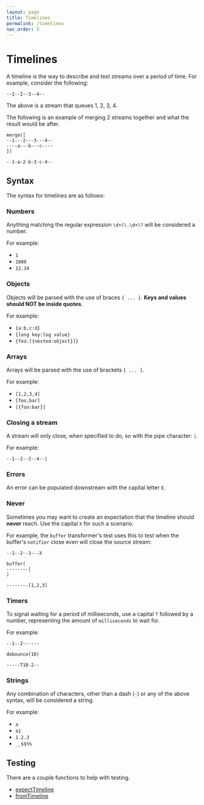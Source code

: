 ```yaml
---
layout: page
title: Timelines
permalink: /timelines
nav_order: 5
---
```


# Timelines

A timeline is the way to describe and test streams over a period of time. For example, consider the following:

```
--1--2--3--4--
```

The above is a stream that queues 1, 2, 3, 4.

The following is an example of merging 2 streams together and what the result would be after.

```
merge([
--1---2---3---4--
----a---b---c----
])

--1-a-2-b-3-c-4--
```

## Syntax

The syntax for timelines are as follows:

### Numbers

Anything matching the regular expression `\d+(\.\d+)?` will be considered a number.

For example:

- `1`
- `1000`
- `12.34`

### Objects

Objects will be parsed with the use of braces `{ ... }`. **Keys and values should NOT be inside quotes**.

For example:

- `{a:b,c:d}`
- `{long key:log value}`
- `{foo:[{nested:object}]}`

### Arrays

Arrays will be parsed with the use of brackets `[ ... ]`.

For example:

- `[1,2,3,4]`
- `[foo,bar]`
- `[{foo:bar}]`

### Closing a stream

A stream will only close, when specified to do, so with the pipe character: `|`.

For example:

```
--1--2--3--4--|
```

### Errors

An error can be populated downstream with the capital letter `E`.

### Never

Sometimes you may want to create an expectation that the timeline should **never** reach. Use the capital `X` for such a scenario.

For example, the `buffer` transformer's test uses this to test when the buffer's `notifier` close even will close the source stream:

```
--1--2--3---X

buffer(
--------|
)

--------[1,2,3]
```

### Timers

To signal waiting for a period of milliseconds, use a capital `T` followed by a number, representing the amount of `milliseconds` to wait for.

For example:

```
--1--2------

debounce(10)

-----T10-2--
```

### Strings

Any combination of characters, other than a dash (`-`) or any of the above syntax, will be considered a string.

For example:

- `a`
- `a1`
- `1.2.3`
- `__$$%%`

## Testing

There are a couple functions to help with testing.

- [expectTimeline](/stream/api/functions/expectTimeline.html)
- [fromTimeline](/stream/api/functions/fromTimeline.html)
